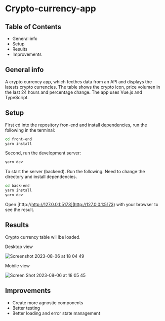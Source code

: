 # Crypto-currency-app

## Table of Contents

- General info
- Setup
- Results
- Improvements

## General info

A crypto currency app, which fecthes data from an API and displays the latests crypto currencies. The table shows the crypto icon, price volumen in the last 24 hours and percentage change. The app uses Vue.js and TypeScript.

## Setup

First cd into the repository fron-end and install dependencies, run the following in the terminal:

```bash
cd front-end
yarn install
```

Second, run the development server:

```bash
yarn dev
```

To start the server (backend). Run the following. Need to change the directory and install dependencies.

```bash
cd back-end
yarn install
yarn dev
```

Open [http://http://127.0.0.1:5173](http://127.0.0.1:5173) with your browser to see the result.

## Results

Crypto currency table wil lbe loaded.

Desktop view

![Screenshot 2023-08-06 at 18 04 49](https://github.com/Rokas-Augunas-Eng/crypto-currency-app/assets/78915609/2f5c87b6-fe28-4dc0-9cbf-cbbe2847f006)

Mobile view

![Screen Shot 2023-08-06 at 18 05 45](https://github.com/Rokas-Augunas-Eng/crypto-currency-app/assets/78915609/7e107a29-0d9e-4580-935b-ddadc852e071)

## Improvements

- Create more agnostic components
- Better testing
- Better loading and error state management
